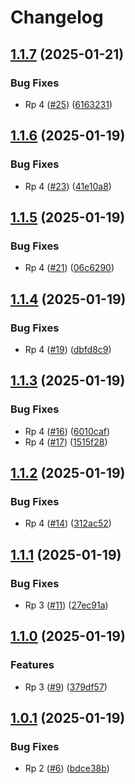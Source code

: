 # Changelog

## [1.1.7](https://github.com/PovilasPliuskus/VersioningTestRepo/compare/1.1.6...1.1.7) (2025-01-21)


### Bug Fixes

* Rp 4 ([#25](https://github.com/PovilasPliuskus/VersioningTestRepo/issues/25)) ([6163231](https://github.com/PovilasPliuskus/VersioningTestRepo/commit/6163231f60682874e32aa592e6d36cbb49720a2f))

## [1.1.6](https://github.com/PovilasPliuskus/VersioningTestRepo/compare/1.1.5...1.1.6) (2025-01-19)


### Bug Fixes

* Rp 4 ([#23](https://github.com/PovilasPliuskus/VersioningTestRepo/issues/23)) ([41e10a8](https://github.com/PovilasPliuskus/VersioningTestRepo/commit/41e10a86fe1ab3f47c69ea1657268452ab10d592))

## [1.1.5](https://github.com/PovilasPliuskus/VersioningTestRepo/compare/1.1.4...1.1.5) (2025-01-19)


### Bug Fixes

* Rp 4 ([#21](https://github.com/PovilasPliuskus/VersioningTestRepo/issues/21)) ([06c6290](https://github.com/PovilasPliuskus/VersioningTestRepo/commit/06c62902f4a9c0c04d89bd002a448cb1756728db))

## [1.1.4](https://github.com/PovilasPliuskus/VersioningTestRepo/compare/1.1.3...1.1.4) (2025-01-19)


### Bug Fixes

* Rp 4 ([#19](https://github.com/PovilasPliuskus/VersioningTestRepo/issues/19)) ([dbfd8c9](https://github.com/PovilasPliuskus/VersioningTestRepo/commit/dbfd8c9cb0f4d3cfbd7834b96a4c4d07a5faede1))

## [1.1.3](https://github.com/PovilasPliuskus/VersioningTestRepo/compare/1.1.2...1.1.3) (2025-01-19)


### Bug Fixes

* Rp 4 ([#16](https://github.com/PovilasPliuskus/VersioningTestRepo/issues/16)) ([6010caf](https://github.com/PovilasPliuskus/VersioningTestRepo/commit/6010caf9f2cd2e8480162b703dbc8933d186aaa3))
* Rp 4 ([#17](https://github.com/PovilasPliuskus/VersioningTestRepo/issues/17)) ([1515f28](https://github.com/PovilasPliuskus/VersioningTestRepo/commit/1515f2810f354c3559c1d65f5baeb57b179cea09))

## [1.1.2](https://github.com/PovilasPliuskus/VersioningTestRepo/compare/1.1.1...1.1.2) (2025-01-19)


### Bug Fixes

* Rp 4 ([#14](https://github.com/PovilasPliuskus/VersioningTestRepo/issues/14)) ([312ac52](https://github.com/PovilasPliuskus/VersioningTestRepo/commit/312ac5220816de567e3f74663ef7ca8cdc668eb2))

## [1.1.1](https://github.com/PovilasPliuskus/VersioningTestRepo/compare/1.1.0...1.1.1) (2025-01-19)


### Bug Fixes

* Rp 3 ([#11](https://github.com/PovilasPliuskus/VersioningTestRepo/issues/11)) ([27ec91a](https://github.com/PovilasPliuskus/VersioningTestRepo/commit/27ec91a65265dbea9d05efd7f66c75eee9f649b4))

## [1.1.0](https://github.com/PovilasPliuskus/VersioningTestRepo/compare/1.0.1...1.1.0) (2025-01-19)


### Features

* Rp 3 ([#9](https://github.com/PovilasPliuskus/VersioningTestRepo/issues/9)) ([379df57](https://github.com/PovilasPliuskus/VersioningTestRepo/commit/379df578198586f92eb860ffff171f1402b8e4e7))

## [1.0.1](https://github.com/PovilasPliuskus/VersioningTestRepo/compare/v1.0.0...1.0.1) (2025-01-19)


### Bug Fixes

* Rp 2 ([#6](https://github.com/PovilasPliuskus/VersioningTestRepo/issues/6)) ([bdce38b](https://github.com/PovilasPliuskus/VersioningTestRepo/commit/bdce38b6c8791a71793d86ac0b3c12e35793fa8e))
